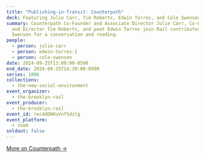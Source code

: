 ```yaml
---
title: "Publishing-in-Transit: Counterpath"
deck: Featuring Julie Carr, Tim Roberts, Edwin Torres, and Cole Swensen
summary: Counterpath Co-Founder and Associate Director Julie Carr, Co-Founder
  and Director Tim Roberts, and poet Edwin Torres join Rail contributor Cole
  Swensen for a conversation and reading.
people:
  - person: julie-carr
  - person: edwin-torres-1
  - person: cole-swensen
date: 2024-09-25T13:00:00-0500
end_date: 2024-09-25T14:30:00-0500
series: 1096
collections:
  - the-new-social-environment
event_organizer:
  - the-brooklyn-rail
event_producer:
  - the-brooklyn-rail
event_id: rec4ODN0uVnf5dzlg
event_platform:
  - zoom
soldout: false
---
```

[M﻿ore on Counterpath →](https://counterpathpress.org/)